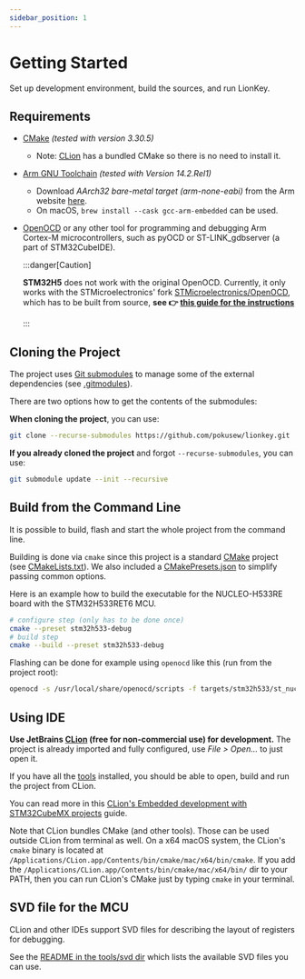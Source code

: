 ```yaml
---
sidebar_position: 1
---
```


# Getting Started

Set up development environment, build the sources, and run LionKey.

## Requirements

- [CMake] _(tested with version 3.30.5)_

  - Note: [CLion](#using-ide) has a bundled CMake so there is no need to install it.

- [Arm GNU Toolchain] _(tested with Version 14.2.Rel1)_

  - Download _AArch32 bare-metal target (arm-none-eabi)_ from the Arm website [here][Arm GNU Toolchain].
  - On macOS, `brew install --cask gcc-arm-embedded` can be used.

- [OpenOCD] or any other tool for programming and debugging Arm Cortex-M microcontrollers,
  such as pyOCD or ST-LINK_gdbserver (a part of STM32CubeIDE).

  :::danger[Caution]

  **STM32H5** does not work with the original OpenOCD.
  Currently, it only works with the STMicroelectronics' fork [STMicroelectronics/OpenOCD],
  which has to be built from source, **see 👉 [this guide for the instructions](./openocd)**

  :::

## Cloning the Project

The project uses [Git submodules] to manage some of the external dependencies (see [.gitmodules](https://github.com/pokusew/lionkey/blob/main/.gitmodules)).

There are two options how to get the contents of the submodules:

**When cloning the project**, you can use:

```bash
git clone --recurse-submodules https://github.com/pokusew/lionkey.git
```

**If you already cloned the project** and forgot `--recurse-submodules`, you can use:

```bash
git submodule update --init --recursive
```

## Build from the Command Line

It is possible to build, flash and start the whole project from the command line.

Building is done via `cmake` since this project is a standard [CMake] project (see [CMakeLists.txt](https://github.com/pokusew/lionkey/blob/main/CMakeLists.txt)).
We also included a [CMakePresets.json](https://github.com/pokusew/lionkey/blob/main/CMakePresets.json) to simplify passing common options.

Here is an example how to build the executable for the NUCLEO-H533RE board with the STM32H533RET6 MCU.

```bash
# configure step (only has to be done once)
cmake --preset stm32h533-debug
# build step
cmake --build --preset stm32h533-debug
```

Flashing can be done for example using `openocd` like this (run from the project root):

```bash
openocd -s /usr/local/share/openocd/scripts -f targets/stm32h533/st_nucleo_h5.cfg -c 'tcl_port disabled' -c 'gdb_port disabled' -c 'program "build/stm32h533-debug/targets/stm32h533/lionkey_stm32h533.elf"' -c reset -c shutdown
```

## Using IDE

**Use JetBrains [CLion] (free for non-commercial use) for development.**
The project is already imported and fully configured, use _File > Open..._ to just open it.

If you have all the [tools](#requirements) installed, you should be able to open, build and run the project from CLion.

You can read more in this [CLion's Embedded development with STM32CubeMX projects][CLion-Embedded-Development]
guide.

Note that CLion bundles CMake (and other tools). Those can be used outside CLion from terminal as well.
On a x64 macOS system, the CLion's `cmake` binary
is located at `/Applications/CLion.app/Contents/bin/cmake/mac/x64/bin/cmake`.
If you add the `/Applications/CLion.app/Contents/bin/cmake/mac/x64/bin/` dir to your PATH,
then you can run CLion's CMake just by typing `cmake` in your terminal.

## SVD file for the MCU

CLion and other IDEs support SVD files for describing the layout of registers for debugging.

See the [README in the tools/svd dir](https://github.com/pokusew/lionkey/blob/main/tools/svd/README.md) which lists the available SVD files you can use.

<!-- links references -->

[Thesis]: https://github.com/pokusew/fel-masters-thesis
[Thesis-PDF]: https://github.com/pokusew/fel-masters-thesis/raw/main/docs/FIDO2_USB_Security_Key.pdf
[FIDO2]: https://fidoalliance.org/specifications/
[WebAuthn]: https://w3c.github.io/webauthn/
[CTAP 2.1]: https://fidoalliance.org/specs/fido-v2.1-ps-20210615/fido-client-to-authenticator-protocol-v2.1-ps-errata-20220621.html
[TinyCBOR]: https://github.com/intel/tinycbor
[NUCLEO-H533RE]: https://www.st.com/en/evaluation-tools/nucleo-h533re.html
[STM32H533RET6]: https://www.st.com/en/microcontrollers-microprocessors/stm32h533re.html
[STM32CubeH5-GitHub]: https://github.com/STMicroelectronics/STM32CubeH5
[STM32CubeH5-Product-Page]: https://www.st.com/en/embedded-software/stm32cubeh5.html#documentation
[UM3132]: https://www.st.com/resource/en/user_manual/um3132-description-of-stm32h5-hal-and-lowlayer-drivers-stmicroelectronics.pdf
[STM32CubeMX]: https://www.st.com/en/development-tools/stm32cubemx.html
[CLion]: https://www.jetbrains.com/clion/
[CLion-Embedded-Development]: https://www.jetbrains.com/help/clion/embedded-development.html
[Arm GNU Toolchain]: https://developer.arm.com/downloads/-/arm-gnu-toolchain-downloads
[OpenOCD]: https://openocd.org/pages/getting-openocd.html
[STMicroelectronics/OpenOCD]: https://github.com/STMicroelectronics/OpenOCD
[xPack OpenOCD Releases]: https://github.com/xpack-dev-tools/openocd-xpack/releases
[CMake]: https://cmake.org/
[Git submodules]: https://git-scm.com/docs/gitsubmodules
